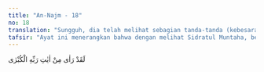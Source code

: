 ```yaml
---
title: "An-Najm - 18"
no: 18
translation: "Sungguh, dia telah melihat sebagian tanda-tanda (kebesaran) Tuhannya yang paling besar.          "
tafsir: "Ayat ini menerangkan bahwa dengan melihat Sidratul Muntaha, berarti Muhammad saw telah melihat sebagian tandatanda kebesaran Allah yang merupakan keajaiban dari kekuasaanNya. Diriwayatkan oleh al-Bukhari dan lain-lain bahwa saat itu Muhammad saw melihat suatu lambaian hijau dari surga yang memenuhi ufuk (arah pandangan). Maka hendaklah kita tidak membatasi apa yang telah dilihat oleh Muhammad saw dengan mata kepalanya, setelah diterangkan secara samar-samar dalam Al-Qur'an tentang hal itu. Yang jelas ialah bahwa Nabi telah melihat tanda-tanda kebesaran Allah swt yang tidak terbatas."
---
```


لَقَدْ رَاٰى مِنْ اٰيٰتِ رَبِّهِ الْكُبْرٰى
